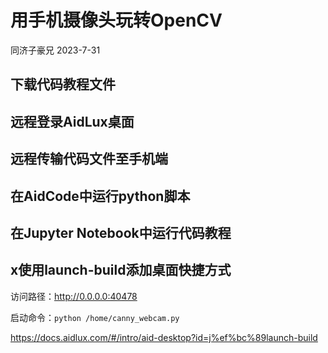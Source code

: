 # 用手机摄像头玩转OpenCV

同济子豪兄 2023-7-31

## 下载代码教程文件

## 远程登录AidLux桌面

## 远程传输代码文件至手机端

## 在AidCode中运行python脚本

## 在Jupyter Notebook中运行代码教程

## x使用launch-build添加桌面快捷方式

访问路径：http://0.0.0.0:40478

启动命令：`python /home/canny_webcam.py`

https://docs.aidlux.com/#/intro/aid-desktop?id=j%ef%bc%89launch-build

